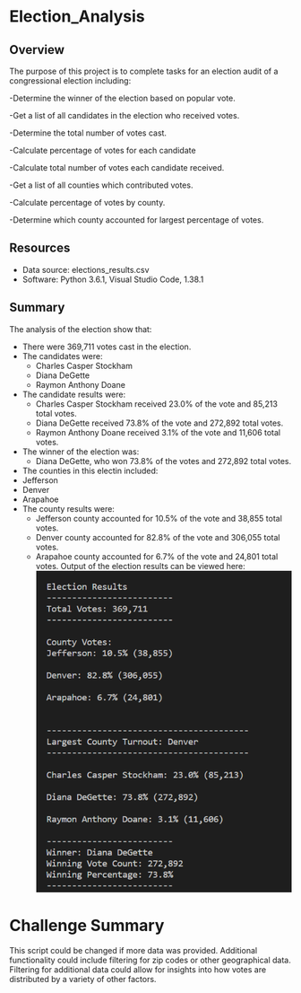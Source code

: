 # Election_Analysis

## Overview
The purpose of this project is to complete tasks for an election audit of a congressional election including:

-Determine the winner of the election based on popular vote.

-Get a list of all candidates in the election who received votes.

-Determine the total number of votes cast.

-Calculate percentage of votes for each candidate

-Calculate total number of votes each candidate received.

-Get a list of all counties which contributed votes.

-Calculate percentage of votes by county.

-Determine which county accounted for largest percentage of votes.

## Resources
- Data source: elections_results.csv
- Software: Python 3.6.1, Visual Studio Code, 1.38.1

## Summary
The analysis of the election show that:
- There were 369,711 votes cast in the election.
- The candidates were:
  - Charles Casper Stockham
  - Diana DeGette
  - Raymon Anthony Doane
- The candidate results were:
  - Charles Casper Stockham received 23.0% of the vote and 85,213 total votes.
  - Diana DeGette received 73.8% of the vote and 272,892 total votes.
  - Raymon Anthony Doane received 3.1% of the vote and 11,606 total votes.
- The winner of the election was:
  - Diana DeGette, who won 73.8% of the votes and 272,892 total votes.
 - The counties in this electin included:
  - Jefferson 
  - Denver
  - Arapahoe
- The county results were:
  - Jefferson county accounted for 10.5% of the vote and 38,855 total votes.
  - Denver county accounted for 82.8% of the vote and 306,055 total votes.
  - Arapahoe county accounted for 6.7% of the vote and 24,801 total votes.
  Output of the election results can be viewed here:
  ![Results](Resources/Results.png)
# Challenge Summary
This script could be changed if more data was provided. Additional functionality could include filtering for zip codes or other geographical data. Filtering for additional data could allow for insights into how votes are distributed by a variety of other factors. 
